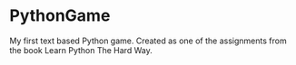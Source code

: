 # PythonGame

My first text based Python game. Created as one of the assignments from the book Learn Python The Hard Way.

